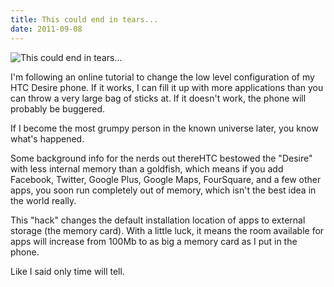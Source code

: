 ```yaml
---
title: This could end in tears...
date: 2011-09-08
---
```


![This could end in tears...](https://source.unsplash.com/LuQ2ex5HY3c/1600x900)

I'm following an online tutorial to change the low level configuration of my HTC Desire phone. If it works, I can fill it up with more applications than you can throw a very large bag of sticks at. If it doesn't work, the phone will probably be buggered.

If I become the most grumpy person in the known universe later, you know what's happened.

Some background info for the nerds out thereHTC bestowed the "Desire" with less internal memory than a goldfish, which means if you add Facebook, Twitter, Google Plus, Google Maps, FourSquare, and a few other apps, you soon run completely out of memory, which isn't the best idea in the world really.

This "hack" changes the default installation location of apps to external storage (the memory card). With a little luck, it means the room available for apps will increase from 100Mb to as big a memory card as I put in the phone.

Like I said only time will tell.